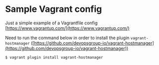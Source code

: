 # Sample Vagrant config

Just a simple example of a Vagrantfile config  
[https://www.vagrantup.com/](https://www.vagrantup.com/)  

Need to run the command below in order to install the plugin `vagrant-hostmanager` ([https://github.com/devopsgroup-io/vagrant-hostmanager](https://github.com/devopsgroup-io/vagrant-hostmanager)) 
```
$ vagrant plugin install vagrant-hostmanager
```
